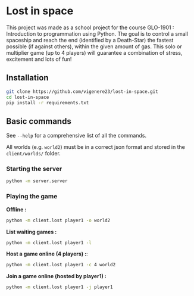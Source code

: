 # Lost in space

This project was made as a school project for the course GLO-1901 : Introduction to programmation using Python. The goal is to control a small spaceship and reach the end (identified by a Death-Star) the fastest possible (if against others), within the given amount of gas. This solo or multiplier game (up to 4 players) will guarantee a combination of stress, excitement and lots of fun!

## Installation

```bash
git clone https://github.com/vigenere23/lost-in-space.git
cd lost-in-space
pip install -r requirements.txt
```

## Basic commands

See `--help` for a comprehensive list of all the commands.

All worlds (e.g. `world2`) must be in a correct json format and stored in the `client/worlds/` folder.

### Starting the server

```bash
python -m server.server
```

### Playing the game

**Offline :**
```bash
python -m client.lost player1 -o world2
```

**List waiting games :**
```bash
python -m client.lost player1 -l
```

**Host a game online (4 players) :**:
```bash
python -m client.lost player1 -c 4 world2
```

**Join a game online (hosted by player1) :**
```bash
python -m client.lost player1 -j player1
```
